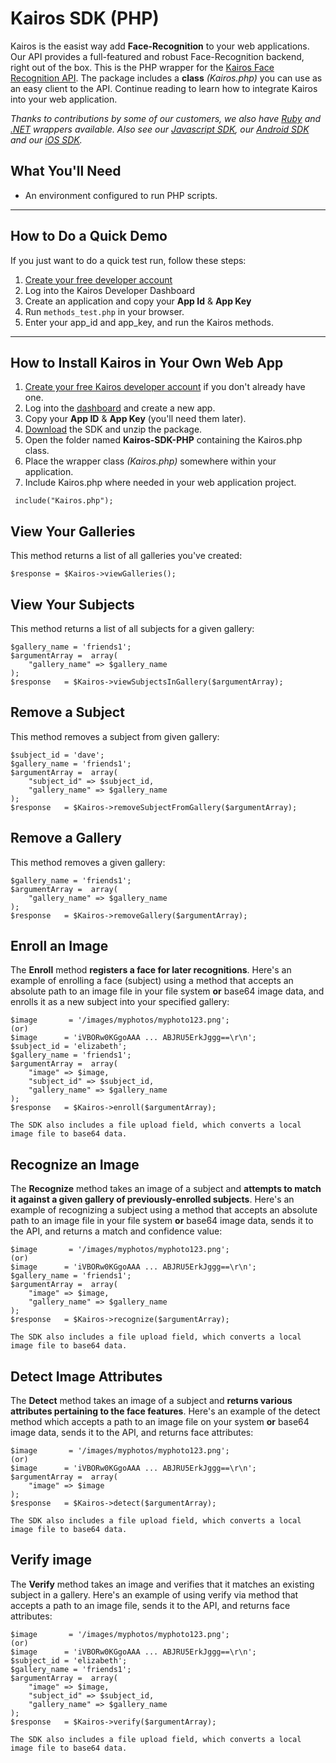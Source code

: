 Kairos SDK (PHP)
==============

Kairos is the easist way add **Face-Recognition** to your web applications. Our API provides a full-featured and robust Face-Recognition backend, right out of the box. This is the PHP wrapper for the [Kairos Face Recognition API](https://www.kairos.com). The package includes a **class** _(Kairos.php)_ you can use as an easy client to the API. Continue reading to learn how to integrate Kairos into your web application.

_Thanks to contributions by some of our customers, we also have [Ruby](https://github.com/kany/kairos-api) and [.NET](https://github.com/humbywan/Kairos.Net) wrappers available. Also see our [Javascript SDK](https://github.com/kairosinc/Kairos-SDK-Javascript), our [Android SDK](https://github.com/kairosinc/Kairos-SDK-Android) and our [iOS SDK](https://github.com/kairosinc/Kairos-SDK-iOS)._

## What You'll Need
* An environment configured to run PHP scripts.

---


## How to Do a Quick Demo

If you just want to do a quick test run, follow these steps:

1. [Create your free developer account](https://www.kairos.com/signup)
2. Log into the Kairos Developer Dashboard
3. Create an application and copy your **App Id** & **App Key**
3. Run `methods_test.php` in your browser.
4. Enter your app_id and app_key, and run the Kairos methods.


---


## How to Install Kairos in Your Own Web App

1. [Create your free Kairos developer account](https://www.kairos.com/signup) if you don't already have one.
2. Log into the [dashboard](https://www.kairos.com/login) and create a new app.
3. Copy your **App ID** & **App Key** (you'll need them later).
4. [Download](https://github.com/kairosinc/Kairos-SDK-PHP) the SDK and unzip the package.
5. Open the folder named **Kairos-SDK-PHP** containing the Kairos.php class.
6. Place the wrapper class _(Kairos.php)_ somewhere within your application.
7. Include Kairos.php where needed in your web application project.


```
 include("Kairos.php");
```
## View Your Galleries

This method returns a list of all galleries you've created:

```
$response = $Kairos->viewGalleries();
```
## View Your Subjects

This method returns a list of all subjects for a given gallery:

```
$gallery_name = 'friends1';
$argumentArray =  array(
    "gallery_name" => $gallery_name 
);
$response   = $Kairos->viewSubjectsInGallery($argumentArray);
```

## Remove a Subject

This method removes a subject from given gallery:

```
$subject_id = 'dave';
$gallery_name = 'friends1';
$argumentArray =  array(
    "subject_id" => $subject_id,
    "gallery_name" => $gallery_name 
);
$response   = $Kairos->removeSubjectFromGallery($argumentArray);
```

## Remove a Gallery

This method removes a given gallery:

```
$gallery_name = 'friends1';
$argumentArray =  array(
    "gallery_name" => $gallery_name 
);
$response   = $Kairos->removeGallery($argumentArray);
```
## Enroll an Image

The **Enroll** method **registers a face for later recognitions**. Here's an example of enrolling a face (subject) using a method that accepts an absolute path to an image file in your file system **or** base64 image data, and enrolls it as a new subject into your specified gallery:    

```
$image       = '/images/myphotos/myphoto123.png';
(or) 
$image      = 'iVBORw0KGgoAAA ... ABJRU5ErkJggg==\r\n';
$subject_id = 'elizabeth';
$gallery_name = 'friends1';
$argumentArray =  array(
    "image" => $image,
    "subject_id" => $subject_id,
    "gallery_name" => $gallery_name
);
$response   = $Kairos->enroll($argumentArray);
```
`The SDK also includes a file upload field, which converts a local image file to base64 data.`

## Recognize an Image

The **Recognize** method takes an image of a subject and **attempts to match it against a given gallery of previously-enrolled subjects**. Here's an example of recognizing a subject using a method that accepts an absolute path to an image file in your file system **or** base64 image data, sends it to the API, and returns a match and confidence value:    

```
$image       = '/images/myphotos/myphoto123.png';
(or) 
$image      = 'iVBORw0KGgoAAA ... ABJRU5ErkJggg==\r\n';
$gallery_name = 'friends1';
$argumentArray =  array(
    "image" => $image,
    "gallery_name" => $gallery_name
);
$response   = $Kairos->recognize($argumentArray);
```

`The SDK also includes a file upload field, which converts a local image file to base64 data.`

## Detect Image Attributes

The **Detect** method takes an image of a subject and **returns various attributes pertaining to the face features**. Here's an example of the detect method which accepts a path to an image file on your system **or** base64 image data, sends it to the API, and returns face attributes:    

```
$image       = '/images/myphotos/myphoto123.png';
(or) 
$image      = 'iVBORw0KGgoAAA ... ABJRU5ErkJggg==\r\n';
$argumentArray =  array(
    "image" => $image
);
$response   = $Kairos->detect($argumentArray);
```

`The SDK also includes a file upload field, which converts a local image file to base64 data.`

## Verify image

The **Verify** method takes an image and verifies that it matches an existing subject in a gallery.  Here's an example of using verify via method that accepts a path to an image file, sends it to the API, and returns face attributes: 

```
$image       = '/images/myphotos/myphoto123.png';
(or) 
$image      = 'iVBORw0KGgoAAA ... ABJRU5ErkJggg==\r\n';
$subject_id = 'elizabeth';
$gallery_name = 'friends1';
$argumentArray =  array(
    "image" => $image,
    "subject_id" => $subject_id,
    "gallery_name" => $gallery_name
);
$response   = $Kairos->verify($argumentArray);
```
`The SDK also includes a file upload field, which converts a local image file to base64 data.`

